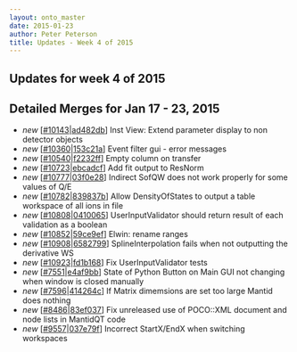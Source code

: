 ```yaml
---
layout: onto_master
date: 2015-01-23
author: Peter Peterson
title: Updates - Week 4 of 2015
---
```

Updates for week 4 of 2015
--------------------------

Detailed Merges for Jan 17 - 23, 2015
-------------------------------------
* *new* \[[#10143](http://trac.mantidproject.org/mantid/ticket/10143)\|[ad482db](https://github.com/mantidproject/mantid/commit/ad482db0b2981b2cbcd68906a3af6edc132ff7bc)\] Inst View: Extend parameter display to non detector objects
* *new* \[[#10360](http://trac.mantidproject.org/mantid/ticket/10360)\|[153c21a](https://github.com/mantidproject/mantid/commit/153c21aae51e780a22ac9211a55d91688886e8d6)\] Event filter gui - error messages
* *new* \[[#10540](http://trac.mantidproject.org/mantid/ticket/10540)\|[f2232ff](https://github.com/mantidproject/mantid/commit/f2232ff2a1987d8020fbc593c36b95b637cd128b)\] Empty column on transfer
* *new* \[[#10723](http://trac.mantidproject.org/mantid/ticket/10723)\|[ebcadcf](https://github.com/mantidproject/mantid/commit/ebcadcf700c69c3200d7a6669fe680b21fe57fcf)\] Add fit output to ResNorm
* *new* \[[#10777](http://trac.mantidproject.org/mantid/ticket/10777)\|[03f0e28](https://github.com/mantidproject/mantid/commit/03f0e288c6a640e396bf9fa337704a05f8270be5)\] Indirect SofQW does not work properly for some values of Q/E
* *new* \[[#10782](http://trac.mantidproject.org/mantid/ticket/10782)\|[839837b](https://github.com/mantidproject/mantid/commit/839837bd8c39acfd1467b8ceb27ac9c5010d38df)\] Allow DensityOfStates to output a table workspace of all ions in file
* *new* \[[#10808](http://trac.mantidproject.org/mantid/ticket/10808)\|[0410065](https://github.com/mantidproject/mantid/commit/0410065d7512f8c897746182689d175188418437)\] UserInputValidator should return result of each validation as a boolean
* *new* \[[#10852](http://trac.mantidproject.org/mantid/ticket/10852)\|[59ce9ef](https://github.com/mantidproject/mantid/commit/59ce9efc154f01d7eb6b4012fbee901bead993dd)\] Elwin: rename ranges
* *new* \[[#10908](http://trac.mantidproject.org/mantid/ticket/10908)\|[6582799](https://github.com/mantidproject/mantid/commit/6582799d41a253b08270bea3e51a16fbc0f7f5d5)\] SplineInterpolation fails when not outputting the derivative WS
* *new* \[[#10923](http://trac.mantidproject.org/mantid/ticket/10923)\|[fd1b168](https://github.com/mantidproject/mantid/commit/fd1b168d04319a2e162d2dfac0193ab5c89ce15a)\] Fix UserInputValidator tests
* *new* \[[#7551](http://trac.mantidproject.org/mantid/ticket/7551)\|[e4af9bb](https://github.com/mantidproject/mantid/commit/e4af9bb942db266e3deddff17e3d431b2495d483)\] State of Python Button on Main GUI not changing when window is closed manually
* *new* \[[#7596](http://trac.mantidproject.org/mantid/ticket/7596)\|[414264c](https://github.com/mantidproject/mantid/commit/414264c90a3d818ac93e51158c7b40b20fec62bd)\] If Matrix dimemsions are set too large Mantid does nothing
* *new* \[[#8486](http://trac.mantidproject.org/mantid/ticket/8486)\|[83ef037](https://github.com/mantidproject/mantid/commit/83ef037541359b22ef5f4fadcfe9b38cf3349f68)\] Fix unreleased use of POCO::XML document and node lists in MantidQT code
* *new* \[[#9557](http://trac.mantidproject.org/mantid/ticket/9557)\|[037e79f](https://github.com/mantidproject/mantid/commit/037e79f146b2a2d602fdd20a954d72ca0398ea0e)\] Incorrect StartX/EndX when switching workspaces
